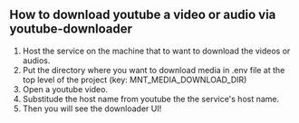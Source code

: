 ## How to download youtube a video or audio via youtube-downloader
1. Host the service on the machine that to want to download the videos or audios.
2. Put the directory where you want to download media in .env file at the top level of the project (key: MNT_MEDIA_DOWNLOAD_DIR)
3. Open a youtube video.
4. Substitude the host name from youtube the the service's host name.
5. Then you will see the downloader UI!

